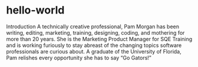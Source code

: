 # hello-world
Introduction
A technically creative professional, Pam Morgan has been writing, editing, marketing, training, designing, coding, and mothering for more than 20 years. She is the Marketing Product Manager for SQE Training and is working furiously to stay abreast of the changing topics software professionals are curious about. A graduate of the University of Florida, Pam relishes every opportunity she has to say “Go Gators!”
